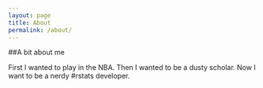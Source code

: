 ```yaml
---
layout: page
title: About
permalink: /about/
---
```


##A bit about me

First I wanted to play in the NBA. Then I wanted to be a dusty scholar. Now I want to be a nerdy #rstats developer.




